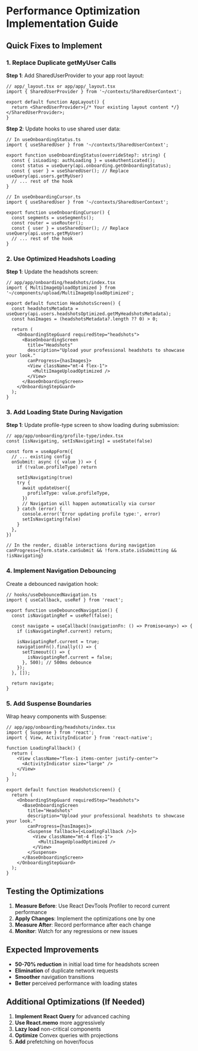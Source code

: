 # Performance Optimization Implementation Guide

## Quick Fixes to Implement

### 1. Replace Duplicate getMyUser Calls

**Step 1**: Add SharedUserProvider to your app root layout:

```tsx
// app/_layout.tsx or app/app/_layout.tsx
import { SharedUserProvider } from '~/contexts/SharedUserContext';

export default function AppLayout() {
  return <SharedUserProvider>{/* Your existing layout content */}</SharedUserProvider>;
}
```

**Step 2**: Update hooks to use shared user data:

```tsx
// In useOnboardingStatus.ts
import { useSharedUser } from '~/contexts/SharedUserContext';

export function useOnboardingStatus(overrideStep?: string) {
  const { isLoading: authLoading } = useAuthenticated();
  const status = useQuery(api.onboarding.getOnboardingStatus);
  const { user } = useSharedUser(); // Replace useQuery(api.users.getMyUser)
  // ... rest of the hook
}
```

```tsx
// In useOnboardingCursor.ts
import { useSharedUser } from '~/contexts/SharedUserContext';

export function useOnboardingCursor() {
  const segments = useSegments();
  const router = useRouter();
  const { user } = useSharedUser(); // Replace useQuery(api.users.getMyUser)
  // ... rest of the hook
}
```

### 2. Use Optimized Headshots Loading

**Step 1**: Update the headshots screen:

```tsx
// app/app/onboarding/headshots/index.tsx
import { MultiImageUploadOptimized } from '~/components/upload/MultiImageUploadOptimized';

export default function HeadshotsScreen() {
  const headshotsMetadata = useQuery(api.users.headshotsOptimized.getMyHeadshotsMetadata);
  const hasImages = (headshotsMetadata?.length ?? 0) > 0;

  return (
    <OnboardingStepGuard requiredStep="headshots">
      <BaseOnboardingScreen
        title="Headshots"
        description="Upload your professional headshots to showcase your look."
        canProgress={hasImages}>
        <View className="mt-4 flex-1">
          <MultiImageUploadOptimized />
        </View>
      </BaseOnboardingScreen>
    </OnboardingStepGuard>
  );
}
```

### 3. Add Loading State During Navigation

**Step 1**: Update profile-type screen to show loading during submission:

```tsx
// app/app/onboarding/profile-type/index.tsx
const [isNavigating, setIsNavigating] = useState(false)

const form = useAppForm({
  // ... existing config
  onSubmit: async ({ value }) => {
    if (!value.profileType) return

    setIsNavigating(true)
    try {
      await updateUser({
        profileType: value.profileType,
      })
      // Navigation will happen automatically via cursor
    } catch (error) {
      console.error('Error updating profile type:', error)
      setIsNavigating(false)
    }
  },
})

// In the render, disable interactions during navigation
canProgress={form.state.canSubmit && !form.state.isSubmitting && !isNavigating}
```

### 4. Implement Navigation Debouncing

Create a debounced navigation hook:

```tsx
// hooks/useDebouncedNavigation.ts
import { useCallback, useRef } from 'react';

export function useDebouncedNavigation() {
  const isNavigatingRef = useRef(false);

  const navigate = useCallback((navigationFn: () => Promise<any>) => {
    if (isNavigatingRef.current) return;

    isNavigatingRef.current = true;
    navigationFn().finally(() => {
      setTimeout(() => {
        isNavigatingRef.current = false;
      }, 500); // 500ms debounce
    });
  }, []);

  return navigate;
}
```

### 5. Add Suspense Boundaries

Wrap heavy components with Suspense:

```tsx
// app/app/onboarding/headshots/index.tsx
import { Suspense } from 'react';
import { View, ActivityIndicator } from 'react-native';

function LoadingFallback() {
  return (
    <View className="flex-1 items-center justify-center">
      <ActivityIndicator size="large" />
    </View>
  );
}

export default function HeadshotsScreen() {
  return (
    <OnboardingStepGuard requiredStep="headshots">
      <BaseOnboardingScreen
        title="Headshots"
        description="Upload your professional headshots to showcase your look."
        canProgress={hasImages}>
        <Suspense fallback={<LoadingFallback />}>
          <View className="mt-4 flex-1">
            <MultiImageUploadOptimized />
          </View>
        </Suspense>
      </BaseOnboardingScreen>
    </OnboardingStepGuard>
  );
}
```

## Testing the Optimizations

1. **Measure Before**: Use React DevTools Profiler to record current performance
2. **Apply Changes**: Implement the optimizations one by one
3. **Measure After**: Record performance after each change
4. **Monitor**: Watch for any regressions or new issues

## Expected Improvements

- **50-70% reduction** in initial load time for headshots screen
- **Elimination** of duplicate network requests
- **Smoother** navigation transitions
- **Better** perceived performance with loading states

## Additional Optimizations (If Needed)

1. **Implement React Query** for advanced caching
2. **Use React.memo** more aggressively
3. **Lazy load** non-critical components
4. **Optimize** Convex queries with projections
5. **Add** prefetching on hover/focus
